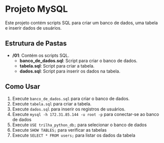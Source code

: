 # Projeto MySQL

Este projeto contém scripts SQL para criar um banco de dados, uma tabela e inserir dados de usuários.

## Estrutura de Pastas

- **/01**: Contém os scripts SQL.
  - **banco_de_dados.sql**: Script para criar o banco de dados.
  - **tabela.sql**: Script para criar a tabela.
  - **dados.sql**: Script para inserir os dados na tabela.

## Como Usar

1. Execute `banco_de_dados.sql` para criar o banco de dados.
2. Execute `tabela.sql` para criar a tabela.
3. Execute `dados.sql` para inserir os registros de usuários.
4. Execute `mysql -h 172.31.85.144 -u root -p` para conectar-se ao banco de dados
5. Execute `USE trilha_python_db;` para selecionar o banco de dados
6. Execute `SHOW TABLES;` para verificar as tabelas
7. Execute `SELECT * FROM users;` para listar os dados da tabela




